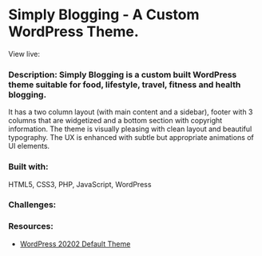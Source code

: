 # Simply Blogging - A Custom WordPress Theme. 
View live: 

### Description: Simply Blogging is a custom built WordPress theme suitable for food, lifestyle, travel, fitness and health blogging. 
It has a two column layout (with main content and a sidebar), footer with 3 columns that are widgetized and a bottom section with copyright information. The theme is visually pleasing with clean layout and beautiful typography. The UX is enhanced with subtle but appropriate animations of UI elements.

### Built with:
HTML5, CSS3, PHP, JavaScript, WordPress

### Challenges:


### Resources:
- [WordPress 20202 Default Theme](https://wordpress.org/themes/twentytwenty/)








